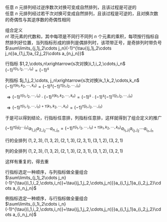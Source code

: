 任意 $n$ 元排列经过逆序数次对换可变成自然排列，且该过程是可逆的    
任意 $n$ 元排列经过若干次对换可变成自然排列，且该过程是可逆的，且对换次数的奇偶性与其逆序数的奇偶性相同    
    
组合定义    
 $n!$ 项元素的代数和，其中每项是不同行不同列 $n$ 个元素的乘积，每项按行指标自然排列好位置，当列指标形成的排列是偶排列时，该项带正号，是奇排列时带负号    
 $\sum\limits_{j_1j_2\cdots j_n}(-1)^{\tau{(j_1j_2\cdots j_n)}a_{1,j_1}a_{2,j_2}\cdots a_{n,j_n}}$     
    
行指标 $1,2,\cdots,n\xrightarrow{s次对换}i_1,i_2,\cdots,i_n$     
 $(-1)^{\tau{(i_1,i_2,\cdots,i_n)}}=(-1)^s$     
    
列指标 $j_1,j_2,\cdots, j_n\xrightarrow{s次对换}k_1,k_2,\cdots,k_n$     
 $(-1)^{\tau{(k_1,k_2,\cdots,k_n)}}=(-1)^s(-1)^{\tau{(j_1,j_2,\cdots, j_n)}}$     
    
 $\Rightarrow(-1)^{\tau{(i_1,i_2,\cdots,i_n)}}\cdot(-1)^{\tau{(k_1,k_2,\cdots,k_n)}}=(-1)^s\cdot(-1)^s(-1)^{\tau{(j_1,j_2,\cdots, j_n)}}$     
    
 $\Rightarrow(-1)^{\tau{(i_1,i_2,\cdots,i_n)}+\tau{(k_1,k_2,\cdots,k_n)}}=(-1)^{\tau{(j_1,j_2,\cdots, j_n)}}$     
    
于是可以得到结论，行指标任意排，列指标任意排，这样就得到了组合定义的推广    
    
 $(-1)^{\tau{(j_1j_2\cdots j_n)}}a_{1,j_1}a_{2,j_2}\cdots a_{n,j_n}=(-1)^{\tau{(i_1,i_2,\cdots,i_n)}+\tau{(k_1,k_2,\cdots,k_n)}}a_{i_1,j_1}a_{i_2,j_2}\cdots a_{i_n,j_n}$     
    
行的全排列 $(1,2,3),(1,3,2),(2,1,3),(2,3,1),(3,1,2),(3,2,1)$     
    
列的全排列 $(1,2,3),(1,3,2),(2,1,3),(2,3,1),(3,1,2),(3,2,1)$     
    
这样有重复的，得去重    
    
行指标选定一种顺序，与列指标做全量组合    
 $\sum\limits_{j_1j_2\cdots j_n}(-1)^{\tau{(i_1,i_2,\cdots,i_n)}+\tau{(j_1,j_2,\cdots,j_n)}}a_{i_1,j_1}a_{i_2,j_2}\cdots a_{i_n,j_n}$     
    
例指标选定一种顺序，与行指标做全量组合    
 $\sum\limits_{i_1i_2\cdots i_n}(-1)^{\tau{(i_1,i_2,\cdots,i_n)}+\tau{(j_1,j_2,\cdots,j_n)}}a_{i_1,j_1}a_{i_2,j_2}\cdots a_{i_n,j_n}$     

